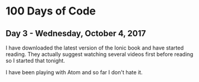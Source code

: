 # 100 Days of Code
## Day 3 - Wednesday, October 4, 2017
I have downloaded the latest version of the Ionic book and have started reading.  They actually suggest watching several videos first before reading so I started that tonight.

I have been playing with Atom and so far I don't hate it.
